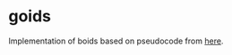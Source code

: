 # goids

Implementation of boids based on pseudocode from [here](https://vergenet.net/~conrad/boids/pseudocode.html).
